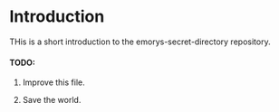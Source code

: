 # Introduction

THis is a short introduction to the emorys-secret-directory repository.

#### TODO:

1. Improve this file.

2. Save the world.
